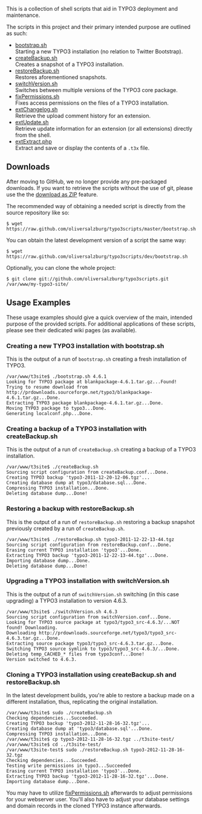 This is a collection of shell scripts that aid in TYPO3 deployment and maintenance.

The scripts in this project and their primary intended purpose are outlined as such:

- [bootstrap.sh](https://github.com/oliversalzburg/typo3scripts/wiki/BootstrapSh)  
  Starting a new TYPO3 installation (no relation to Twitter Bootstrap).
- [createBackup.sh](https://github.com/oliversalzburg/typo3scripts/wiki/CreateBackupSh)  
  Creates a snapshot of a TYPO3 installation.
- [restoreBackup.sh](https://github.com/oliversalzburg/typo3scripts/wiki/RestoreBackupSh)  
  Restores aforementioned snapshots.
- [switchVersion.sh](https://github.com/oliversalzburg/typo3scripts/wiki/SwitchVersionSh)  
  Switches between multiple versions of the TYPO3 core package.
- [fixPermissions.sh](https://github.com/oliversalzburg/typo3scripts/wiki/FixPermissionsSh)  
  Fixes access permissions on the files of a TYPO3 installation.
- [extChangelog.sh](https://github.com/oliversalzburg/typo3scripts/wiki/ExtChangelogSh)  
  Retrieve the upload comment history for an extension.
- [extUpdate.sh](https://github.com/oliversalzburg/typo3scripts/wiki/ExtUpdateSh)  
  Retrieve update information for an extension (or all extensions) directly from the shell.
- [extExtract.php](https://github.com/oliversalzburg/typo3scripts/wiki/ExtExtractPhp)  
  Extract and save or display the contents of a `.t3x` file.



## Downloads

After moving to GitHub, we no longer provide any pre-packaged downloads. If you want to retrieve the scripts without the use of git, please use the the [download as ZIP](archive/master.zip) feature. 

The recommended way of obtaining a needed script is directly from the source repository like so:

    $ wget https://raw.github.com/oliversalzburg/typo3scripts/master/bootstrap.sh

You can obtain the latest development version of a script the same way:

    $ wget https://raw.github.com/oliversalzburg/typo3scripts/dev/bootstrap.sh

Optionally, you can clone the whole project:

    $ git clone git://github.com/oliversalzburg/typo3scripts.git /var/www/my-typo3-site/

## Usage Examples
These usage examples should give a quick overview of the main, intended purpose of the provided scripts. For additional applications of these scripts, please see their dedicated wiki pages (as available).

### Creating a new TYPO3 installation with bootstrap.sh
This is the output of a run of `bootstrap.sh` creating a fresh installation of TYPO3.

    /var/www/t3site$ ./bootstrap.sh 4.6.1
    Looking for TYPO3 package at blankpackage-4.6.1.tar.gz...Found!
    Trying to resume download from http://prdownloads.sourceforge.net/typo3/blankpackage-4.6.1.tar.gz...Done.
    Extracting TYPO3 package blankpackage-4.6.1.tar.gz...Done.
    Moving TYPO3 package to typo3...Done.
    Generating localconf.php...Done.

### Creating a backup of a TYPO3 installation with createBackup.sh
This is the output of a run of `createBackup.sh` creating a backup of a TYPO3 installation.

    /var/www/t3site$ ./createBackup.sh
    Sourcing script configuration from createBackup.conf...Done.
    Creating TYPO3 backup 'typo3-2011-12-20-12-06.tgz'...
    Creating database dump at typo3/database.sql...Done.
    Compressing TYPO3 installation...Done.
    Deleting database dump...Done!

### Restoring a backup with restoreBackup.sh
This is the output of a run of `restoreBackup.sh` restoring a backup snapshot previously created by a run of `createBackup.sh`.

    /var/www/t3site$ ./restoreBackup.sh typo3-2011-12-22-13-44.tgz
    Sourcing script configuration from restoreBackup.conf...Done.
    Erasing current TYPO3 installation 'typo3'...Done.
    Extracting TYPO3 backup 'typo3-2011-12-22-13-44.tgz'...Done.
    Importing database dump...Done.
    Deleting database dump...Done!

### Upgrading a TYPO3 installation with switchVersion.sh
This is the output of a run of `switchVersion.sh` switching (in this case upgrading) a TYPO3 installation to version 4.6.3.

    /var/www/t3site$ ./switchVersion.sh 4.6.3
    Sourcing script configuration from switchVersion.conf...Done.
    Looking for TYPO3 source package at typo3/typo3_src-4.6.3/...NOT found! Downloading.
    Downloading http://prdownloads.sourceforge.net/typo3/typo3_src-4.6.3.tar.gz...Done.
    Extracting source package typo3/typo3_src-4.6.3.tar.gz...Done.
    Switching TYPO3 source symlink to typo3/typo3_src-4.6.3/...Done.
    Deleting temp_CACHED_* files from typo3conf...Done!
    Version switched to 4.6.3.

### Cloning a TYPO3 installation using createBackup.sh and restoreBackup.sh
In the latest development builds, you're able to restore a backup made on a different installation, thus, replicating the original installation.

    /var/www/t3site$ sudo ./createBackup.sh
    Checking dependencies...Succeeded.
    Creating TYPO3 backup 'typo3-2012-11-28-16-32.tgz'...
    Creating database dump at 'typo3/database.sql'...Done.
    Compressing TYPO3 installation...Done.
    /var/www/t3site$ cp typo3-2012-11-28-16-32.tgz ../t3site-test/
    /var/www/t3site$ cd ../t3site-test/
    /var/www/t3site-test$ sudo ./restoreBackup.sh typo3-2012-11-28-16-32.tgz
    Checking dependencies...Succeeded.
    Testing write permissions in typo3...Succeeded
    Erasing current TYPO3 installation 'typo3'...Done.
    Extracting TYPO3 backup 'typo3-2012-11-28-16-32.tgz'...Done.
    Importing database dump...Done.

You may have to utilize [fixPermissions.sh](wiki/FixPermissionsSh) afterwards to adjust permissions for your webserver user. You'll also have to adjust your database settings and domain records in the cloned TYPO3 instance afterwards.